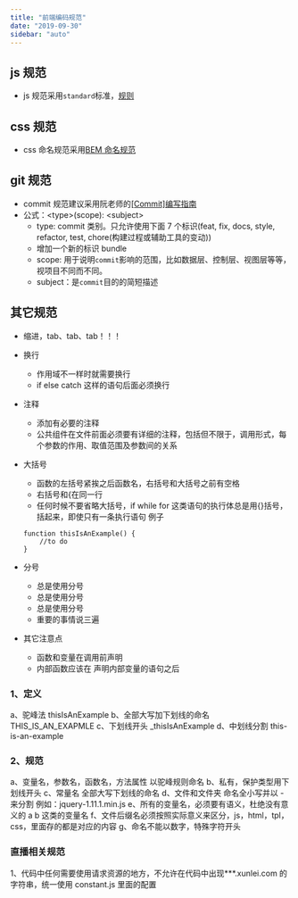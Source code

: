 ```yaml
---
title: "前端编码规范"
date: "2019-09-30"
sidebar: "auto"
---
```


## js 规范

- js 规范采用`standard`标准，[规则](https://standardjs.com/rules.html)

## css 规范

- css 命名规范采用[BEM 命名规范](https://juejin.im/post/5b925e616fb9a05cdd2ce70d)

## git 规范

- commit 规范建议采用阮老师的[[Commit]编写指南](http://www.ruanyifeng.com/blog/2016/01/commit_message_change_log.html)
- 公式：\<type\>(scope): \<subject\>
  - type: commit 类别。只允许使用下面 7 个标识(feat, fix, docs, style, refactor, test, chore(构建过程或辅助工具的变动))
  - 增加一个新的标识 bundle
  - scope: 用于说明`commit`影响的范围，比如数据层、控制层、视图层等等，视项目不同而不同。
  - subject：是`commit`目的的简短描述

## 其它规范
- 缩进，tab、tab、tab！！！

- 换行
    - 作用域不一样时就需要换行
    - if else catch 这样的语句后面必须换行

- 注释
    - 添加有必要的注释
    - 公共组件在文件前面必须要有详细的注释，包括但不限于，调用形式，每个参数的作用、取值范围及参数间的关系

- 大括号
    - 函数的左括号紧挨之后函数名，右括号和大括号之前有空格
    - 右括号和{在同一行
    - 任何时候不要省略大括号，if while for 这类语句的执行体总是用{}括号，括起来，即使只有一条执行语句
    例子
    ```
    function thisIsAnExample() {
        //to do
    }
    ```

- 分号
    - 总是使用分号
    - 总是使用分号
    - 总是使用分号
    - 重要的事情说三遍

- 其它注意点
    - 函数和变量在调用前声明
    - 内部函数应该在 声明内部变量的语句之后

### 1、定义
a、驼峰法 thisIsAnExample
b、全部大写加下划线的命名 THIS_IS_AN_EXAPMLE
c、下划线开头 \_thisIsAnExample
d、中划线分割 this-is-an-example

### 2、规范
a、变量名，参数名，函数名，方法属性 以驼峰规则命名
b、私有，保护类型用下划线开头
c、常量名 全部大写下划线的命名
d、文件和文件夹 命名全小写并以 - 来分割 例如：jquery-1.11.1.min.js
e、所有的变量名，必须要有语义，杜绝没有意义的 a b 这类的变量名
f、文件后缀名必须按照实际意义来区分，js，html，tpl，css，里面存的都是对应的内容
g、命名不能以数字，特殊字符开头

### 直播相关规范
1、代码中任何需要使用请求资源的地方，不允许在代码中出现\*\*\*.xunlei.com 的字符串，统一使用 constant.js 里面的配置
